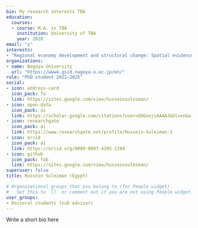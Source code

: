 ```yaml
---
bio: My research interests TBA
education:
  courses:
  - course: M.A. in TBA
    institution: University of TBA
    year: 2020
email: "x"
interests:
- "Regional economy development and structural change: Spatial evidence from north-eastern China" 
organizations:
- name: Nagoya University
  url: "https://www4.gsid.nagoya-u.ac.jp/en/"
role: "PhD student 2022-2025"
social:
- icon: address-card
  icon_pack: fa
  link: https://sites.google.com/view/husseinsuleiman/
- icon: open-data
  icon_pack: ai
  link: https://scholar.google.com/citations?user=OOGoojsAAAAJ&hl=en&oi=ao
- icon: researchgate
  icon_pack: ai
  link: https://www.researchgate.net/profile/Hussein-Suleiman-3
- icon: orcid
  icon_pack: ai
  link: https://orcid.org/0009-0007-4205-1294
- icon: github
  icon_pack: fab
  link: https://sites.google.com/view/husseinsuleiman/
superuser: false
title: Hussein Suleiman (Egypt)

# Organizational groups that you belong to (for People widget)
#   Set this to `[]` or comment out if you are not using People widget.
user_groups:
- Doctoral students (sub advisor)
---
```


Write a short bio here

